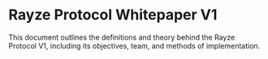 # Rayze Protocol Whitepaper V1
This document outlines the definitions and theory behind the Rayze Protocol V1, including its objectives, team, and methods of implementation. 

